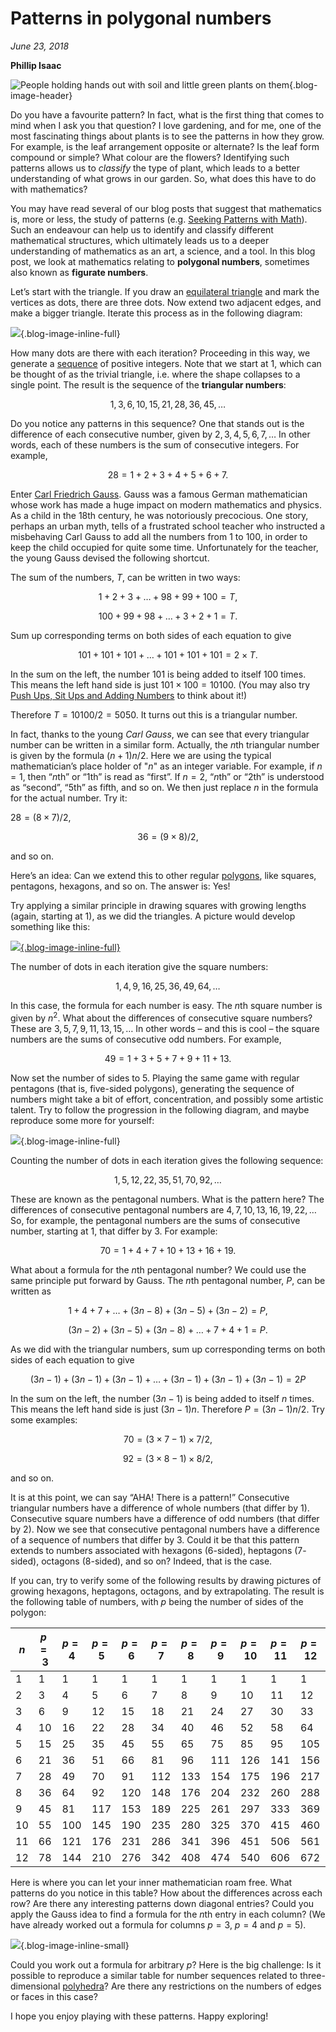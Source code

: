 # Patterns in polygonal numbers 

*June 23, 2018*

**Phillip Isaac**

![People holding hands out with soil and little green plants on them](https://es-app.com/assets/DF32Zc.jpg){.blog-image-header}

Do you have a favourite pattern? In fact, what is the first thing that comes to mind when I ask you that question? I love gardening, and for me, one of the most fascinating things about plants is to see the patterns in how they grow. For example, is the leaf arrangement opposite or alternate? Is the leaf form compound or simple? What colour are the flowers? Identifying such patterns allows us to _classify_ the type of plant, which leads to a better understanding of what grows in our garden. So, what does this have to do with mathematics?

You may have read several of our blog posts that suggest that mathematics is, more or less, the study of patterns (e.g. [Seeking Patterns with Math](https://www.1onepsilon.com/single-post/2017/07/15/Seeking-Patterns-with-Math)). Such an endeavour can help us to identify and classify different mathematical structures, which ultimately leads us to a deeper understanding of mathematics as an art, a science, and a tool. In this blog post, we look at mathematics relating to **polygonal numbers**, sometimes also known as **figurate numbers**.

Let’s start with the triangle. If you draw an [equilateral triangle](https://epsilonstream.com/topic/equilateraltriangle) and mark the vertices as dots, there are three dots. Now extend two adjacent edges, and make a bigger triangle. Iterate this process as in the following diagram:  

![](https://es-app.com/blog-assets/TriangularNumbers.png){.blog-image-inline-full}

How many dots are there with each iteration? Proceeding in this way, we generate a [sequence](https://epsilonstream.com/topic/sequence) of positive integers. Note that we start at $1$, which can be thought of as the trivial triangle, i.e. where the shape collapses to a single point. The result is the sequence of the **triangular numbers**:  

$$1, 3, 6, 10, 15, 21, 28, 36, 45, \ldots$$

Do you notice any patterns in this sequence? One that stands out is the difference of each consecutive number, given by $2, 3, 4, 5, 6, 7, \ldots$ In other words, each of these numbers is the sum of consecutive integers. For example, 

$$28 = 1 + 2 + 3 + 4 + 5 + 6 + 7.$$

Enter [Carl Friedrich Gauss](https://epsilonstream.com/topic/gaussMathematician). Gauss was a famous German mathematician whose work has made a huge impact on modern mathematics and physics. As a child in the 18th century, he was notoriously precocious. One story, perhaps an urban myth, tells of a frustrated school teacher who instructed a misbehaving Carl Gauss to add all the numbers from $1$ to $100$, in order to keep the child occupied for quite some time. Unfortunately for the teacher, the young Gauss devised the following shortcut.

The sum of the numbers, $T$, can be written in two ways:
       
$$1      +   2    +  3   + \ldots  + 98 +  99   + 100   =  T,$$

$$100 +  99  + 98   + \ldots +  3    +   2    +  1      =  T.$$

Sum up corresponding terms on both sides of each equation to give

$$101 + 101 + 101 + \ldots + 101 + 101 + 101 = 2 \times T.$$

In the sum on the left, the number $101$ is being added to itself $100$ times. This means the left hand side is just $101 \times 100 = 10100.$ (You may also try [Push Ups, Sit Ups and Adding Numbers](https://www.1onepsilon.com/single-post/2016/11/17/Push-Ups-Sit-Ups-and-Adding-Numbers/) to think about it!)

Therefore $T = 10100/2 = 5050.$ It turns out this is a triangular number. 

In fact, thanks to the young _Carl Gauss_, we can see that every triangular number can be written in a similar form. Actually, the $n$th triangular number is given by the formula $(n+1)n/2$. Here we are using the typical mathematician’s place holder of "$n$" as an integer variable. For example, if $n=1$, then “$n$th” or “$1$th” is read as “first”. If $n=2$, “$n$th” or “$2$th” is understood as “second”,  “$5$th” as fifth, and so on. We then just replace $n$ in the formula for the actual number. Try it: 

$28 = (8 \times 7)/2,$ 

$$36 = (9 \times 8)/2,$$

and so on.

Here’s an idea: Can we extend this to other regular [polygons](https://epsilonstream.com/topic/polygon), like squares, pentagons, hexagons, and so on. The answer is: Yes!

Try applying a similar principle in drawing squares with growing lengths (again, starting at $1$), as we did the triangles. A picture would develop something like this:

[![](https://es-app.com/blog-assets/SquareNumbers.png){.blog-image-inline-full}](https://es-app.com/blog-assets/SquareNumbers.png)

The number of dots in each iteration give the square numbers:

$$1, 4, 9, 16, 25, 36, 49, 64, \ldots$$

In this case, the formula for each number is easy. The $n$th square number is given by $n^2$. What about the differences of consecutive square numbers? These are $3, 5, 7, 9, 11, 13, 15, \ldots$ In other words – and this is cool – the square numbers are the sums of consecutive odd numbers. For example, 

$$49 = 1 + 3 + 5 + 7 + 9 + 11 + 13.$$

Now set the number of sides to $5$. Playing the same game with regular pentagons (that is, five-sided polygons), generating the sequence of numbers might take a bit of effort, concentration, and possibly some artistic talent. Try to follow the progression in the following diagram, and maybe reproduce some more for yourself:

![](https://es-app.com/blog-assets/PentagonalNumbers.png){.blog-image-inline-full}

Counting the number of dots in each iteration gives the following sequence:

$$1, 5, 12, 22, 35, 51, 70, 92, \ldots$$

These are known as the pentagonal numbers. What is the pattern here? The differences of consecutive pentagonal numbers are $4, 7, 10, 13, 16, 19, 22, \ldots$ So, for example, the pentagonal numbers are the sums of consecutive number, starting at $1$, that differ by $3$. For example: 

$$70 = 1 + 4 + 7 + 10 + 13 + 16 + 19.$$
 
What about a formula for the $n$th pentagonal number? We could use the same principle put forward by Gauss. The $n$th pentagonal number, $P$, can be written as 

$$1 + 4 + 7 + \ldots + (3n-8) + (3n-5) + (3n-2) = P,$$

$$(3n-2) + (3n-5) + (3n-8) + \ldots + 7 + 4 + 1 = P.$$

As we did with the triangular numbers, sum up corresponding terms on both sides of each equation to give

$$(3n-1) + (3n-1) + (3n-1) + \ldots + (3n-1) + (3n-1) + ( 3n-1) = 2P$$

In the sum on the left, the number $(3n-1)$ is being added to itself $n$ times. This means the left hand side is just $(3n-1)n.$ Therefore $P = (3n-1)n/2.$ Try some examples: 

$$70 = (3 \times 7 -1) \times 7/2,$$

$$92 = (3 \times 8 -1) \times 8/2,$$

and so on.

It is at this point, we can say “AHA! There is a pattern!” Consecutive triangular numbers have a difference of whole numbers (that differ by $1$). Consecutive square numbers have a difference of odd numbers (that differ by $2$). Now we see that consecutive pentagonal numbers have a difference of a sequence of numbers that differ by $3$. Could it be that this pattern extends to numbers associated with hexagons ($6$-sided), heptagons ($7$-sided), octagons ($8$-sided), and so on? Indeed, that is the case.

If you can, try to verify some of the following results by drawing pictures of growing hexagons, heptagons, octagons, and by extrapolating. The result is the following table of numbers, with $p$ being the number of sides of the polygon:

| $n$ |	$p=3$ |	$p=4$	|$p=5$ |$p=6$ | $p=7$ | $p=8$ | $p=9$ | $p=10$ | $p=11$ | $p=12$ |
|---|------|-----|----|----|-----|-----|-----|-----|-------|-----|
| 1 |	1   |	 1	| 1  |	1	 |1   |	1 |	1	|1	|1	|1|
| 2 |	3|	4|	5	|6	|7	|8	|9	|10|	11|	12|
| 3 |	6|	9|	12|	15	|18	|21	|24	|27	|30|	33|
| 4 |	10|	16|	22|	28	|34	|40	|46	|52	|58	|64|
| 5 |	15|	25|	35|	45	|55	|65	|75	|85	|95	|105|
| 6 |	21	|36|	51	|66	|81	|96	|111|	126|	141|	156|
| 7 |	28|	49|	70|	91|	112|	133	|154|	175|	196|	217|
| 8 |	36|	64|	92	|120	|148	|176|	204	|232|	260|	288|
| 9 |	45	|81|	117|	153	|189|	225	|261|	297|	333|	369
| 10|	55|	100|	145	|190	|235|	280|	325|	370|	415|	460|
| 11|	66	|121	|176	|231	|286	|341	|396	|451	|506|	561|
| 12|	78|	144	|210	|276	|342	|408|	474|	540|	606|	672|


Here is where you can let your inner mathematician roam free. What patterns do you notice in this table? How about the differences across each row? Are there any interesting patterns down diagonal entries? Could you apply the Gauss idea to find a formula for the $n$th entry in each column? (We have already worked out a formula for columns $p=3$, $p=4$ and $p=5$). 

![](https://es-app.com/blog-assets/ladyReadingBook.jpg){.blog-image-inline-small}

Could you work out a formula for arbitrary $p$? Here is the big challenge: Is it possible to reproduce a similar table for number sequences related to three-dimensional [polyhedra](https://epsilonstream.com/topic/polyhedron)? Are there any restrictions on the numbers of edges or faces in this case? 

I hope you enjoy playing with these patterns. Happy exploring!
